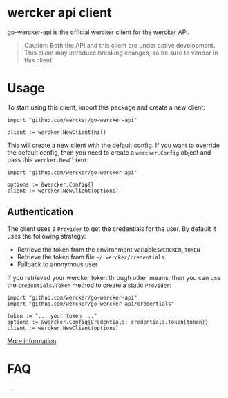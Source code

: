 # wercker api client

go-wercker-api is the official wercker client for the
[wercker API][api-docs].

> Caution: Both the API and this client are under active development. This
> client may introduce breaking changes, so be sure to vendor in this client.

# Usage

To start using this client, import this package and create a new client:

```golang
import "github.com/wercker/go-wercker-api"

client := wercker.NewClient(nil)
```

This will create a new client with the default config. If you want to override
the default config, then you need to create a `wercker.Config` object and
pass this `wercker.NewClient`:

```golang
import "github.com/wercker/go-wercker-api"

options := &wercker.Config{}
client := wercker.NewClient(options)
```

## Authentication

The client uses a `Provider` to get the credentials for the user. By default it
uses the following strategy:

- Retrieve the token from the environment variable`$WERCKER_TOKEN`
- Retrieve the token from file `~/.wercker/credentials`
- Fallback to anonymous user

If you retrieved your wercker token through other means, then you can use the
`credentials.Token` method to create a static `Provider`:

```golang
import "github.com/wercker/go-wercker-api"
import "github.com/wercker/go-wercker-api/credentials"

token := "... your token ..."
options := &wercker.Config{Credentials: credentials.Token(token)}
client := wercker.NewClient(options)
```

[More information][auth-docs]

# FAQ

...

[api-docs]: http://devcenter.wercker.com/api/index.html
[auth-docs]: docs/authentication.md
